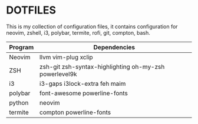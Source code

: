 # DOTFILES

This is my collection of configuration files, it contains configuration for
neovim, zshell, i3, polybar, termite, rofi, git, compton, bash.


| Program        |          Dependencies           |
|----------------|---------------------------------|
| Neovim         | llvm vim-plug xclip             |
| ZSH            | zsh-git zsh-syntax-highlighting oh-my-zsh powerlevel9k |
| i3             | i3-gaps i3lock-extra feh maim   |
| polybar        | font-awesome powerline-fonts    |
| python         | neovim                          |
| termite        | compton powerline-fonts         |

